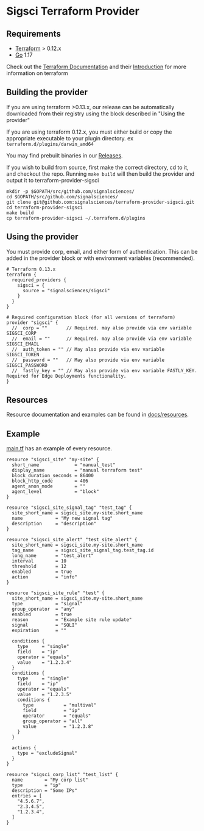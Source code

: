 # Sigsci Terraform Provider


## Requirements
* [Terraform](https://www.terraform.io/downloads.html) > 0.12.x
* [Go](https://golang.org/doc/install) 1.17

Check out the [Terraform Documentation](https://www.terraform.io/docs/configuration/index.html) and their [Introduction](https://www.terraform.io/intro/index.html) for more information on terraform

## Building the provider
If you are using terraform >0.13.x, our release can be automatically downloaded from their registry using the block described in "Using the provider"

If you are using terraform 0.12.x, you must either build or copy the appropriate executable to your plugin directory. ex `terraform.d/plugins/darwin_amd64`

You may find prebuilt binaries in our [Releases](https://github.com/signalsciences/terraform-provider-sigsci/releases).

If you wish to build from source, first make the correct directory, cd to it, and checkout the repo.  Running `make build` will then build the provider and output it to terraform-provider-sigsci
```shell script
mkdir -p $GOPATH/src/github.com/signalsciences/
cd $GOPATH/src/github.com/signalsciences/
git clone git@github.com:signalsciences/terraform-provider-sigsci.git
cd terraform-provider-sigsci
make build
cp terraform-provider-sigsci ~/.terraform.d/plugins
```

## Using the provider
You must provide corp, email, and either form of authentication.  This can be added in the provider block or with environment variables (recommended).

```hcl-terraform
# Terraform 0.13.x
terraform {
  required_providers {
    sigsci = {
      source = "signalsciences/sigsci"
    }
  }
}

# Required configuration block (for all versions of terraform)
provider "sigsci" {
  //  corp = ""       // Required. may also provide via env variable SIGSCI_CORP
  //  email = ""      // Required. may also provide via env variable SIGSCI_EMAIL
  //  auth_token = "" // May also provide via env variable SIGSCI_TOKEN
  //  password = ""   // May also provide via env variable SIGSCI_PASSWORD
  //  fastly_key = "" // May also provide via env variable FASTLY_KEY. Required for Edge Deployments functionality.
}
```

## Resources

Resource documentation and examples can be found in [docs/resources](./docs/resources).

## Example
[main.tf](https://github.com/signalsciences/terraform-provider-sigsci/blob/main/main.tf) has an example of every resource.
```hcl-terraform
resource "sigsci_site" "my-site" {
  short_name             = "manual_test"
  display_name           = "manual terraform test"
  block_duration_seconds = 86400
  block_http_code        = 406
  agent_anon_mode        = ""
  agent_level            = "block"
}

resource "sigsci_site_signal_tag" "test_tag" {
  site_short_name = sigsci_site.my-site.short_name
  name            = "My new signal tag"
  description     = "description"
}

resource "sigsci_site_alert" "test_site_alert" {
  site_short_name = sigsci_site.my-site.short_name
  tag_name        = sigsci_site_signal_tag.test_tag.id
  long_name       = "test_alert"
  interval        = 10
  threshold       = 12
  enabled         = true
  action          = "info"
}

resource "sigsci_site_rule" "test" {
  site_short_name = sigsci_site.my-site.short_name
  type            = "signal"
  group_operator  = "any"
  enabled         = true
  reason          = "Example site rule update"
  signal          = "SQLI"
  expiration      = ""

  conditions {
    type     = "single"
    field    = "ip"
    operator = "equals"
    value    = "1.2.3.4"
  }
  conditions {
    type     = "single"
    field    = "ip"
    operator = "equals"
    value    = "1.2.3.5"
    conditions {
      type           = "multival"
      field          = "ip"
      operator       = "equals"
      group_operator = "all"
      value          = "1.2.3.8"
    }
  }

  actions {
    type = "excludeSignal"
  }
}

resource "sigsci_corp_list" "test_list" {
  name        = "My corp list"
  type        = "ip"
  description = "Some IPs"
  entries = [
    "4.5.6.7",
    "2.3.4.5",
    "1.2.3.4",
  ]
}

```
